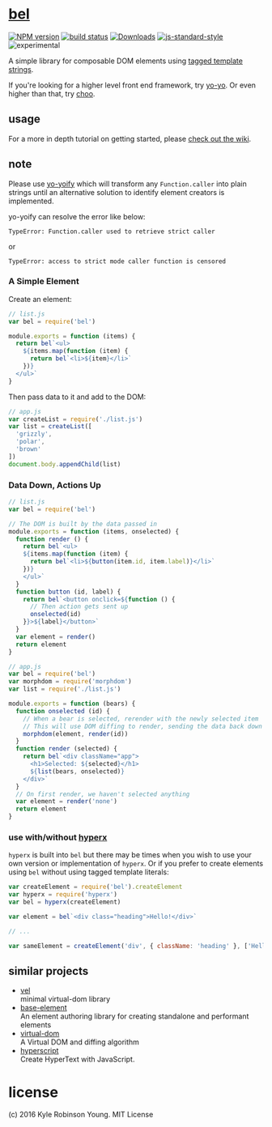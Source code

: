 # [bel](https://en.wikipedia.org/wiki/Bel_(mythology))

[![NPM version][npm-image]][npm-url]
[![build status][travis-image]][travis-url]
[![Downloads][downloads-image]][downloads-url]
[![js-standard-style][standard-image]][standard-url]
![experimental][experimental-image]

A simple library for composable DOM elements using [tagged template strings](https://developer.mozilla.org/en-US/docs/Web/JavaScript/Reference/Template_literals).

If you're looking for a higher level front end framework, try
[yo-yo](https://github.com/maxogden/yo-yo). Or even higher than that, try
[choo](https://github.com/yoshuawuyts/choo).

## usage

For a more in depth tutorial on getting started, please [check out the wiki](https://github.com/shama/bel/wiki).

## note

Please use [yo-yoify](https://github.com/shama/yo-yoify) which will transform any `Function.caller` into plain strings until an alternative solution to identify element creators is implemented.

yo-yoify can resolve the error like below:

`TypeError: Function.caller used to retrieve strict caller`

or

`TypeError: access to strict mode caller function is censored`


### A Simple Element

Create an element:

```js
// list.js
var bel = require('bel')

module.exports = function (items) {
  return bel`<ul>
    ${items.map(function (item) {
      return bel`<li>${item}</li>`
    })}
  </ul>`
}
```

Then pass data to it and add to the DOM:

```js
// app.js
var createList = require('./list.js')
var list = createList([
  'grizzly',
  'polar',
  'brown'
])
document.body.appendChild(list)
```

### Data Down, Actions Up

```js
// list.js
var bel = require('bel')

// The DOM is built by the data passed in
module.exports = function (items, onselected) {
  function render () {
    return bel`<ul>
    ${items.map(function (item) {
      return bel`<li>${button(item.id, item.label)}</li>`
    })}
    </ul>`
  }
  function button (id, label) {
    return bel`<button onclick=${function () {
      // Then action gets sent up
      onselected(id)
    }}>${label}</button>`
  }
  var element = render()
  return element
}
```

```js
// app.js
var bel = require('bel')
var morphdom = require('morphdom')
var list = require('./list.js')

module.exports = function (bears) {
  function onselected (id) {
    // When a bear is selected, rerender with the newly selected item
    // This will use DOM diffing to render, sending the data back down again
    morphdom(element, render(id))
  }
  function render (selected) {
    return bel`<div className="app">
      <h1>Selected: ${selected}</h1>
      ${list(bears, onselected)}
    </div>`
  }
  // On first render, we haven't selected anything
  var element = render('none')
  return element
}
```

### use with/without [hyperx](https://www.npmjs.com/package/hyperx)

`hyperx` is built into `bel` but there may be times when you wish to use your
own version or implementation of `hyperx`. Or if you prefer to create elements
using `bel` without using tagged template literals:

```js
var createElement = require('bel').createElement
var hyperx = require('hyperx')
var bel = hyperx(createElement)

var element = bel`<div class="heading">Hello!</div>`

// ...

var sameElement = createElement('div', { className: 'heading' }, ['Hello!'])
```

## similar projects

* [vel](https://github.com/yoshuawuyts/vel)  
  minimal virtual-dom library
* [base-element](https://github.com/shama/base-element)  
  An element authoring library for creating standalone and performant elements
* [virtual-dom](https://github.com/Matt-Esch/virtual-dom)  
  A Virtual DOM and diffing algorithm
* [hyperscript](https://github.com/dominictarr/hyperscript)  
  Create HyperText with JavaScript.

# license
(c) 2016 Kyle Robinson Young. MIT License

[npm-image]: https://img.shields.io/npm/v/bel.svg?style=flat-square
[npm-url]: https://npmjs.org/package/bel
[travis-image]: https://img.shields.io/travis/shama/bel/master.svg?style=flat-square
[travis-url]: https://travis-ci.org/shama/bel
[downloads-image]: http://img.shields.io/npm/dm/vel.svg?style=flat-square
[downloads-url]: https://npmjs.org/package/bel
[standard-image]: https://img.shields.io/badge/code%20style-standard-brightgreen.svg?style=flat-square
[standard-url]: https://github.com/feross/standard
[experimental-image]: https://img.shields.io/badge/stability-experimental-orange.svg?style=flat-square

